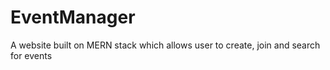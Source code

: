 # EventManager
A website built on MERN stack which allows user to create, join and search for events
